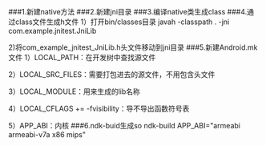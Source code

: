 ###1.新建native方法
###2.新建jni目录
###3.编译native类生成class
###4.通过class文件生成h文件
1）打开bin/classes目录
javah -classpath . -jni com.example.jnitest.JniLib 

2)将com_example_jnitest_JniLib.h头文件移动到jni目录
###5.新建Android.mk文件
1）LOCAL_PATH：在开发树中查找源文件

2）LOCAL_SRC_FILES：需要打包进去的源文件，不用包含头文件

3）LOCAL_MODULE：用来生成的lib名称

4）LOCAL_CFLAGS += -fvisibility：导不导出函数符号表

5）APP_ABI：内核
###6.ndk-buid生成so
ndk-build APP_ABI="armeabi armeabi-v7a x86 mips"
